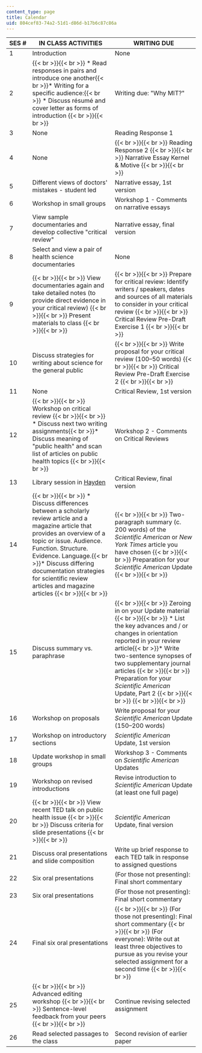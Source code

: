 ```yaml
---
content_type: page
title: Calendar
uid: 804cef83-74a2-51d1-d86d-b17b6c87c86a
---
```


| SES # | IN CLASS ACTIVITIES | WRITING DUE |
| --- | --- | --- |
| 1 | Introduction | None |
| 2 |  {{< br >}}{{< br >}} *   Read responses in pairs and introduce one another{{< br >}}*   Writing for a specific audience:{{< br >}}    *   Discuss résumé and cover letter as forms of introduction {{< br >}}{{< br >}}  | Writing due: "Why MIT?" |
| 3 | None | Reading Response 1 |
| 4 | None |  {{< br >}}{{< br >}} Reading Response 2 {{< br >}}{{< br >}} Narrative Essay Kernel & Motive {{< br >}}{{< br >}}  |
| 5 | Different views of doctors' mistakes - student led | Narrative essay, 1st version |
| 6 | Workshop in small groups | Workshop 1 - Comments on narrative essays |
| 7 | View sample documentaries and develop collective "critical review" | Narrative essay, final version |
| 8 | Select and view a pair of health science documentaries | None |
| 9 |  {{< br >}}{{< br >}} View documentaries again and take detailed notes (to provide direct evidence in your critical review) {{< br >}}{{< br >}} Present materials to class {{< br >}}{{< br >}}  |  {{< br >}}{{< br >}} Prepare for critical review: Identify writers / speakers, dates and sources of all materials to consider in your critical review {{< br >}}{{< br >}} Critical Review Pre-Draft Exercise 1 {{< br >}}{{< br >}}  |
| 10 | Discuss strategies for writing about science for the general public |  {{< br >}}{{< br >}} Write proposal for your critical review (100–50 words) {{< br >}}{{< br >}} Critical Review Pre-Draft Exercise 2 {{< br >}}{{< br >}}  |
| 11 | None | Critical Review, 1st version |
| 12 |  {{< br >}}{{< br >}} Workshop on critical review {{< br >}}{{< br >}} *   Discuss next two writing assignments{{< br >}}*   Discuss meaning of "public health" and scan list of articles on public health topics {{< br >}}{{< br >}}  | Workshop 2 - Comments on Critical Reviews |
| 13 | Library session in [Hayden](https://libraries.mit.edu/hayden/) | Critical Review, final version |
| 14 |  {{< br >}}{{< br >}} *   Discuss differences between a scholarly review article and a magazine article that provides an overview of a topic or issue. Audience. Function. Structure. Evidence. Language.{{< br >}}*   Discuss differing documentation strategies for scientific review articles and magazine articles {{< br >}}{{< br >}}  |  {{< br >}}{{< br >}} Two-paragraph summary (c. 200 words) of the _Scientific American_ or _New York Times_ article you have chosen {{< br >}}{{< br >}} Preparation for your _Scientific American_ Update {{< br >}}{{< br >}}  |
| 15 | Discuss summary vs. paraphrase |  {{< br >}}{{< br >}} Zeroing in on your Update material {{< br >}}{{< br >}} *   List the key advances and / or changes in orientation reported in your review article{{< br >}}*   Write two-sentence synopses of two supplementary journal articles {{< br >}}{{< br >}} Preparation for your _Scientific American_ Update, Part 2 {{< br >}}{{< br >}}  {{< br >}}{{< br >}}  |
| 16 | Workshop on proposals | Write proposal for your _Scientific American_ Update (150–200 words) |
| 17 | Workshop on introductory sections | _Scientific American_ Update, 1st version |
| 18 | Update workshop in small groups | Workshop 3 - Comments on _Scientific American_ Updates |
| 19 | Workshop on revised introductions | Revise introduction to _Scientific American_ Update (at least one full page) |
| 20 |  {{< br >}}{{< br >}} View recent TED talk on public health issue {{< br >}}{{< br >}} Discuss criteria for slide presentations {{< br >}}{{< br >}}  | _Scientific American_ Update, final version |
| 21 | Discuss oral presentations and slide composition | Write up brief response to each TED talk in response to assigned questions |
| 22 | Six oral presentations | (For those not presenting): Final short commentary |
| 23 | Six oral presentations | (For those not presenting): Final short commentary |
| 24 | Final six oral presentations |  {{< br >}}{{< br >}} (For those not presenting): Final short commentary {{< br >}}{{< br >}} (For everyone): Write out at least three objectives to pursue as you revise your selected assignment for a second time {{< br >}}{{< br >}}  |
| 25 |  {{< br >}}{{< br >}} Advanced editing workshop {{< br >}}{{< br >}} Sentence-level feedback from your peers {{< br >}}{{< br >}}  | Continue revising selected assignment |
| 26 | Read selected passages to the class | Second revision of earlier paper